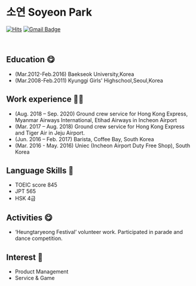 # 소연 Soyeon Park


[![Hits](https://hits.seeyoufarm.com/api/count/incr/badge.svg?url=https%3A%2F%2Fgithub.com%2Fchajuhui123&count_bg=%23FFD5D5&title_bg=%23FF7575&icon=&icon_color=%23E7E7E7&title=VISIT&edge_flat=false)](https://hits.seeyoufarm.com)
[![Gmail Badge](https://img.shields.io/badge/Gmail-d14836?style=flat-square&logo=Gmail&logoColor=white&link=mailto:soyeonp92@gmail.com)](mailto:soyeonp92@gmail.com)


<br>

## Education 😋
- (Mar.2012-Feb.2016) Baekseok University,Korea
- (Mar.2008-Feb.2011) Kyunggi Girls' Highschool,Seoul,Korea

## Work experience 🤹‍♀️
- (Aug. 2018 – Sep. 2020) Ground crew service for Hong Kong Express, Myanmar Airways International,
                           Etihad Airways in Incheon Airport
- (Mar. 2017 – Aug. 2018) Ground crew service for Hong Kong Express and Tiger Air in Jeju Airport.
- (Jun. 2016 – Feb. 2017) Barista, Coffee Bay, South Korea
- (Mar. 2016 - May. 2016) Uniec (Incheon Airport Duty Free Shop), South Korea
                           

## Language Skills 👀
- TOEIC score 845
- JPT 565
- HSK 4급

## Activities 😋
- ‘Heungtaryeong Festival’ volunteer work. Participated in parade and dance competition.


## Interest 👀
- Product Management
- Service & Game
